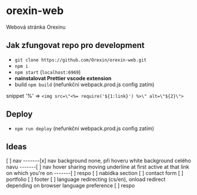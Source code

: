# orexin-web

Webová stránka Orexinu

## Jak zfungovat repo pro development

- `git clone https://github.com/Orexin/orexin-web.git`
- `npm i`
- `npm start` (`localhost:6969`)
- **nainstalovat Prettier vscode extension**
- build `npm build` (nefunkční webpack.prod.js config zatím)

snippet '%' => `<img src=\"<%= require('${1:link}') %>\" alt=\"${2}\">`

## Deploy

- `npm run deploy` (nefunkční webpack.prod.js config zatím)

## Ideas

[ ] nav
-------[x] nav background none, při hoveru white background celého navu
-------[ ] nav hover sharing moving underline at first active at that link on which you're on
-------[ ] respo
[ ] nabidka section
[ ] contact form
[ ] portfolio
[ ] footer
[ ] language redirecting (cs/en), onload redirect depending on browser language preference
[ ] respo
